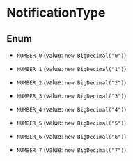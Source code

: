 

# NotificationType

## Enum


* `NUMBER_0` (value: `new BigDecimal("0")`)

* `NUMBER_1` (value: `new BigDecimal("1")`)

* `NUMBER_2` (value: `new BigDecimal("2")`)

* `NUMBER_3` (value: `new BigDecimal("3")`)

* `NUMBER_4` (value: `new BigDecimal("4")`)

* `NUMBER_5` (value: `new BigDecimal("5")`)

* `NUMBER_6` (value: `new BigDecimal("6")`)

* `NUMBER_7` (value: `new BigDecimal("7")`)



